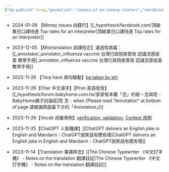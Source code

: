 ```yaml
---
{"dg-publish":true,"permalink":"/notes-of-an-interp-slator/","noteIcon":"2"}
---
```


- 2024-01-06 【Money issues 向錢行】[[_hypothesis/facebook.com/頂級單日口譯待遇 Top rates for an interpreter\|頂級單日口譯待遇 Top rates for an interpreter]]

- 2023-12-05 【Mistranslation 誤譯校正】濾過性病毒：[[_annotator/_annotator_influenza vaccine 台灣行政院疾管局 認識流感疫苗 教學手冊\|_annotator_influenza vaccine 台灣行政院疾管局 認識流感疫苗 教學手冊]]

- 2023-11-26 【Terp hack 順句驅動】[be taken by sth](https://glasp.co/#/qke5s3ilkchdj7ts/?p=OKQtic5UtKWzm4Voj4wi)

- 2023-11-26【Char 中文漢字】【Pron 英語發音】[[_hypothesis/forum.babyhome.com.tw/家家有本難「念」的經－念與唸 - BabyHome親子討論區\|唸 念｜when (Please read "Annotation" at bottom of page 請閱讀頁面最下方的「Annotation」)]]

- 2023-11-26【Vocab 詞彙用例】[verification, validation](https://hyp.is/qmf6gIyHEe6VCoOp0Ods2Q/www.ncbi.nlm.nih.gov/pmc/articles/PMC7156507/), [Context 用例](https://hyp.is/4rUJCoyHEe6Z16MK0912qw/support.apple.com/en-us/HT211856)

- 2023-11-25【ChatGPT 人智機譯】[[ChatGPT delivers an English joke in English and Mandarin｜ChatGPT說笑話有模有樣\|ChatGPT delivers an English joke in English and Mandarin｜ChatGPT說笑話有模有樣]] 

- 2023-11-14【Translation 筆譯碎念】[[The Chinese Typewriter 《中文打字機》 - Notes on the translation 翻譯註記\|The Chinese Typewriter 《中文打字機》 - Notes on the translation 翻譯註記]]